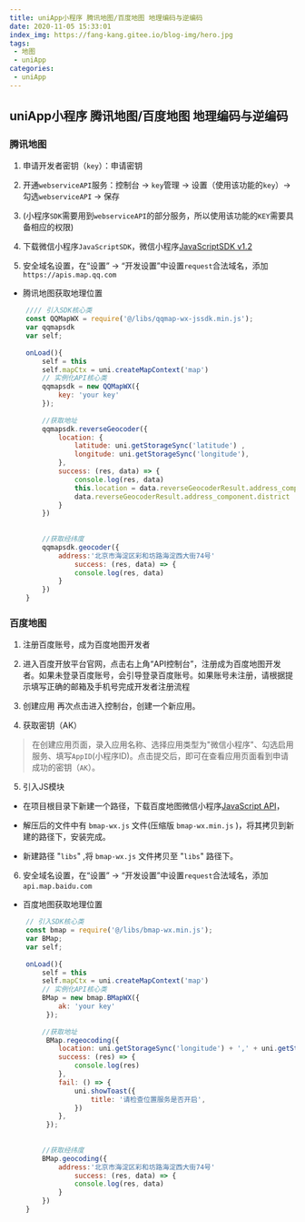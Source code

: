 ```yaml
---
title: uniApp小程序 腾讯地图/百度地图 地理编码与逆编码
date: 2020-11-05 15:33:01
index_img: https://fang-kang.gitee.io/blog-img/hero.jpg
tags:
 - 地图
 - uniApp
categories:
 - uniApp
---
```


## uniApp小程序 腾讯地图/百度地图 地理编码与逆编码

### 腾讯地图

1. 申请开发者密钥（`key`）：申请密钥

2. 开通`webserviceAPI`服务：控制台 -> `key`管理 -> 设置（使用该功能的`key`）-> 勾选`webserviceAPI` -> 保存

3. (小程序`SDK`需要用到`webserviceAPI`的部分服务，所以使用该功能的`KEY`需要具备相应的权限)

4. 下载微信小程序`JavaScriptSDK`，微信小程序[JavaScriptSDK v1.2](http://3gimg.qq.com/lightmap/xcx/jssdk/qqmap-wx-jssdk1.2.zip)

5. 安全域名设置，在“设置” -> “开发设置”中设置`request`合法域名，添加`https://apis.map.qq.com`

- 腾讯地图获取地理位置

``` javascript
	//// 引入SDK核心类
	const QQMapWX = require('@/libs/qqmap-wx-jssdk.min.js');
	var qqmapsdk
	var self;
	
	onLoad(){
		self = this
		self.mapCtx = uni.createMapContext('map')
		// 实例化API核心类
		qqmapsdk = new QQMapWX({
			key: 'your key'
		});
		
		//获取地址
		qqmapsdk.reverseGeocoder({
			location: {
				latitude: uni.getStorageSync('latitude') ,
				longitude: uni.getStorageSync('longitude'),
			},
			success: (res, data) => {
				console.log(res, data)
				this.location = data.reverseGeocoderResult.address_component.province + data.reverseGeocoderResult.address_component.city + 
				data.reverseGeocoderResult.address_component.district
			}
		})
		
		
		//获取经纬度
		qqmapsdk.geocoder({
			address:'北京市海淀区彩和坊路海淀西大街74号'
				success: (res, data) => {
				console.log(res, data)
			}
		})
	}

```

### 百度地图

1. 注册百度账号，成为百度地图开发者

2. 进入百度开放平台官网，点击右上角“API控制台”，注册成为百度地图开发者。如果未登录百度账号，会引导登录百度账号。如果账号未注册，请根据提示填写正确的邮箱及手机号完成开发者注册流程

3. 创建应用 再次点击进入控制台，创建一个新应用。

4. 获取密钥（AK）

  > 在创建应用页面，录入应用名称、选择应用类型为"微信小程序"、勾选启用服务、填写`AppID`(小程序ID)。点击提交后，即可在查看应用页面看到申请成功的密钥（`AK`）。


5. 引入JS模块

  - 在项目根目录下新建一个路径，下载百度地图微信小程序[JavaScript API](https://mapopen-website-wiki.cdn.bcebos.com/wechat-api/wxapp-jsapi-master.zip)，
  
  - 解压后的文件中有 `bmap-wx.js` 文件(压缩版 `bmap-wx.min.js` )，将其拷贝到新建的路径下，安装完成。
  
  - 新建路径 "`libs`" ,将 `bmap-wx.js` 文件拷贝至 "`libs`" 路径下。
  
6. 安全域名设置，在“设置” -> “开发设置”中设置`request`合法域名，添加`api.map.baidu.com `

- 百度地图获取地理位置

``` javascript
	// 引入SDK核心类
	const bmap = require('@/libs/bmap-wx.min.js');
	var BMap;
	var self;
	
	onLoad(){
		self = this
		self.mapCtx = uni.createMapContext('map')
		// 实例化API核心类
		BMap = new bmap.BMapWX({
		 	ak: 'your key'
		 });
		
		//获取地址
		 BMap.regeocoding({
		 	location: uni.getStorageSync('longitude') + ',' + uni.getStorageSync('latitude'),
		 	success: (res) => {
		 		console.log(res)
		 	},
		 	fail: () => {
		 		uni.showToast({
		 			title: '请检查位置服务是否开启',
		 		})
		 	},
		 });
		
		
		//获取经纬度
		BMap.geocoding({
			address:'北京市海淀区彩和坊路海淀西大街74号'
				success: (res, data) => {
				console.log(res, data)
			}
		})
	}

```
